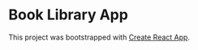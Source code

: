 # Book Library App

This project was bootstrapped with [Create React App](https://github.com/facebook/create-react-app).
